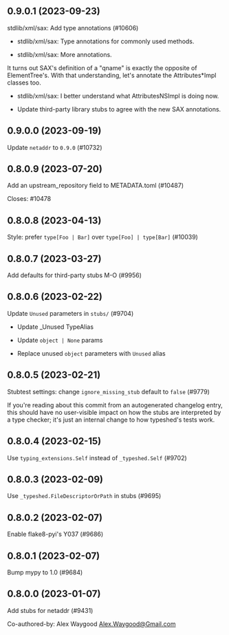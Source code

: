## 0.9.0.1 (2023-09-23)

stdlib/xml/sax: Add type annotations (#10606)

* stdlib/xml/sax: Type annotations for commonly used methods.

* stdlib/xml/sax: More annotations.

It turns out SAX's definition of a "qname" is exactly the opposite of
ElementTree's. With that understanding, let's annotate the Attributes*Impl
classes too.

* stdlib/xml/sax: I better understand what AttributesNSImpl is doing now.

* Update third-party library stubs to agree with the new SAX annotations.

## 0.9.0.0 (2023-09-19)

Update `netaddr` to `0.9.0` (#10732)

## 0.8.0.9 (2023-07-20)

Add an upstream_repository field to METADATA.toml (#10487)

Closes: #10478

## 0.8.0.8 (2023-04-13)

Style: prefer `type[Foo | Bar]` over `type[Foo] | type[Bar]` (#10039)

## 0.8.0.7 (2023-03-27)

Add defaults for third-party stubs M-O (#9956)

## 0.8.0.6 (2023-02-22)

Update `Unused` parameters in `stubs/` (#9704)

* Update _Unused TypeAlias

* Update `object | None` params

* Replace unused `object` parameters with `Unused` alias

## 0.8.0.5 (2023-02-21)

Stubtest settings: change `ignore_missing_stub` default to `false` (#9779)

If you're reading about this commit from an autogenerated changelog entry, this should have no user-visible impact on how the stubs are interpreted by a type checker; it's just an internal change to how typeshed's tests work.

## 0.8.0.4 (2023-02-15)

Use `typing_extensions.Self` instead of `_typeshed.Self` (#9702)

## 0.8.0.3 (2023-02-09)

Use `_typeshed.FileDescriptorOrPath` in stubs (#9695)

## 0.8.0.2 (2023-02-07)

Enable flake8-pyi's Y037 (#9686)

## 0.8.0.1 (2023-02-07)

Bump mypy to 1.0 (#9684)

## 0.8.0.0 (2023-01-07)

Add stubs for netaddr (#9431)

Co-authored-by: Alex Waygood <Alex.Waygood@Gmail.com>

